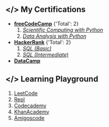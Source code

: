 
## </> My Certifications

- [**freeCodeCamp**](https://freecodecamp.org/DonBaron) {'Total': 2}
  1. [*Scientific Computing with Python*](https://www.freecodecamp.org/certification/DonBaron/scientific-computing-with-python-v7)
  2. [*Data Analysis with Python*](https://www.freecodecamp.org/certification/DonBaron/data-analysis-with-python-v7)
- [**HackerRank**](https://www.hackerrank.com/DonBaron) {'Total': 2}
  1. [*SQL (Basic)*](https://www.hackerrank.com/certificates/e750c72377f5)
  2. [*SQL (Intermediate)*](https://www.hackerrank.com/certificates/43e99a9f4991)
- [**DataCamp**](https://datacamp.com/profile/bharindrakamanditya)

## </> Learning Playground

1. [LeetCode](https://leetcode.com/u/barondra/)
2. [Repl](https://replit.com/@DonBaron)
3. [Codecademy](https://www.codecademy.com/profiles/DonBaron)
4. [KhanAcademy](http://www.khanacademy.org/profile/DonBaron)
5. [Amigoscode](https://amigoscode.com/)

<!--
🌱 I’m currently learning Data Science at [DataCamp](https://www.datacamp.com/). More specifically, Standard Query Language (SQL): ***Data Analyst** with SQL Server* carreer track

**barondra/barondra** is a ✨ _special_ ✨ repository because its `README.md` (this file) appears on your GitHub profile.

Here are some ideas to get you started:

- 🔭 I’m currently working on ...

- 👯 I’m looking to collaborate on ...
- 🤔 I’m looking for help with ...
- 💬 Ask me about ...

- 
-->
